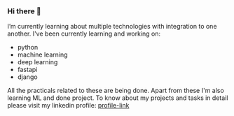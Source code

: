 ### Hi there 👋

I’m currently learning about multiple technologies with integration to one another.
I've been currently learning and working on:
* python
* machine learning
* deep learning
* fastapi
* django

All the practicals related to these are being done. 
Apart from these I'm also learning ML and done project.
To know about my projects and tasks in detail please visit my linkedin profile: [profile-link](https://www.linkedin.com/in/hemanth-b-v-663782221/)






<!--
**Hementh-BV/Hementh-BV** is a ✨ _special_ ✨ repository because its `README.md` (this file) appears on your GitHub profile.

Here are some ideas to get you started:

- 🔭 I’m currently working on ...
- 🌱 I’m currently learning about multiple technologies with integration to one another.
- 👯 I’m looking to collaborate on ...
- 🤔 I’m looking for help with ...
- 💬 Ask me about ...
- 📫 How to reach me: ...
- 😄 Pronouns: ...
- ⚡ Fun fact: ...
-->
